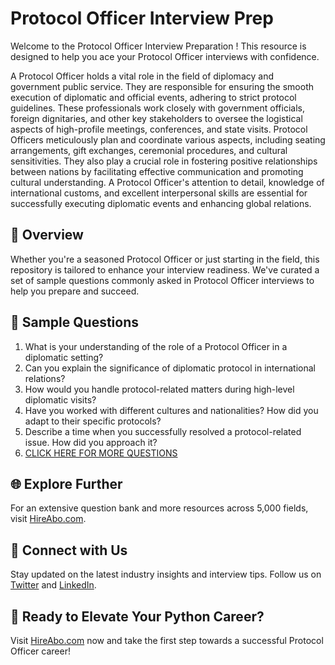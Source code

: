 # Protocol Officer Interview Prep

Welcome to the Protocol Officer Interview Preparation ! This resource is designed to help you ace your Protocol Officer interviews with confidence.

A Protocol Officer holds a vital role in the field of diplomacy and government public service. They are responsible for ensuring the smooth execution of diplomatic and official events, adhering to strict protocol guidelines. These professionals work closely with government officials, foreign dignitaries, and other key stakeholders to oversee the logistical aspects of high-profile meetings, conferences, and state visits. Protocol Officers meticulously plan and coordinate various aspects, including seating arrangements, gift exchanges, ceremonial procedures, and cultural sensitivities. They also play a crucial role in fostering positive relationships between nations by facilitating effective communication and promoting cultural understanding. A Protocol Officer's attention to detail, knowledge of international customs, and excellent interpersonal skills are essential for successfully executing diplomatic events and enhancing global relations.

## 🚀 Overview

Whether you're a seasoned Protocol Officer or just starting in the field, this repository is tailored to enhance your interview readiness. We've curated a set of sample questions commonly asked in Protocol Officer interviews to help you prepare and succeed.

## 📝 Sample Questions

1. What is your understanding of the role of a Protocol Officer in a diplomatic setting?
2. Can you explain the significance of diplomatic protocol in international relations?
3. How would you handle protocol-related matters during high-level diplomatic visits?
4. Have you worked with different cultures and nationalities? How did you adapt to their specific protocols?
5. Describe a time when you successfully resolved a protocol-related issue. How did you approach it?
6. [CLICK HERE FOR MORE QUESTIONS](https://hireabo.com/job/17_1_13/Protocol%20Officer)

## 🌐 Explore Further

For an extensive question bank and more resources across 5,000 fields, visit [HireAbo.com](https://www.hireabo.com).

## 📱 Connect with Us

Stay updated on the latest industry insights and interview tips. Follow us on [Twitter](https://twitter.com/hireabo) and [LinkedIn](https://www.linkedin.com/in/hire-abo-3609972a8/).

## 🚀 Ready to Elevate Your Python Career?

Visit [HireAbo.com](https://www.hireabo.com) now and take the first step towards a successful Protocol Officer career!